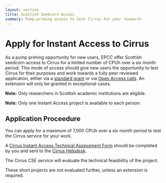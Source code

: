 ```yaml
---
layout: section
title: Scottish Seedcorn Access
summary: Pump-priming access to test Cirrus for your research
---
```


Apply for Instant Access to Cirrus
==================================

As a pump priming opportunity for new users, EPCC offer Scottish seedcorn
access to Cirrus for a limited number of CPUh over a six month period.
This mode of access should give new users the opportunity to test Cirrus
for their purposes and work towards a fully peer reviewed application,
either via a [standard grant](grant.html) or via
[Open Access calls](noa.html). An extension will only be granted
in exceptional cases.

**Note:** Only researchers in Scottish academic institutions are eligible.

**Note:** Only one Instant Access project is available to each person.

Application Proceedure
----------------------

You can apply for a maximum of 7,000 CPUh over a six month period to test
the Cirrus service for your work.

A [Cirrus Instant Access Technical Assessment Form](ta/Cirrus-TA-Instant-form.docx)
should be completed by you and sent to the [Cirrus Helpdesk](/support/).

The Cirrus CSE service will evaluate the technical feasibility of the project.

These short projects are not evaluated further, unless an extension is required.

